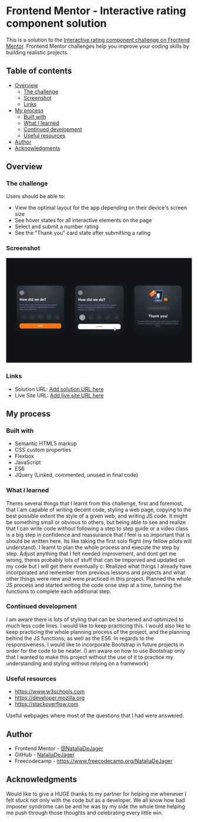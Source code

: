 # Frontend Mentor - Interactive rating component solution

This is a solution to the [Interactive rating component challenge on Frontend Mentor](https://www.frontendmentor.io/challenges/interactive-rating-component-koxpeBUmI). Frontend Mentor challenges help you improve your coding skills by building realistic projects. 

## Table of contents

- [Overview](#overview)
  - [The challenge](#the-challenge)
  - [Screenshot](#screenshot)
  - [Links](#links)
- [My process](#my-process)
  - [Built with](#built-with)
  - [What I learned](#what-i-learned)
  - [Continued development](#continued-development)
  - [Useful resources](#useful-resources)
- [Author](#author)
- [Acknowledgments](#acknowledgments)

## Overview

### The challenge

Users should be able to:

- View the optimal layout for the app depending on their device's screen size
- See hover states for all interactive elements on the page
- Select and submit a number rating
- See the "Thank you" card state after submitting a rating

### Screenshot

![](/design/Results.png)

### Links

- Solution URL: [Add solution URL here](https://your-solution-url.com)
- Live Site URL: [Add live site URL here](https://your-live-site-url.com)

## My process

### Built with

- Semantic HTML5 markup
- CSS custom properties
- Flexbox
- JavaScript
- ES6
- JQuery (Linked, commented, unused in final code)


### What I learned

Theres several things that I learnt from this challenge, first and foremost, that I am capable of writing decent code, styling a web page, copying to the best possible extent the style of a given web, and writing JS code. It might be something small or obvious to others, but being able to see and realize that I can write code without following a step to step guide or a video class is a big step in confidence and reassurance that I feel is so important that is should be written here. Its like taking the first solo flight (my fellow pilots will understand).
I learnt to plan the whole process and execute the step by step. 
Adjust anything that I felt needed improvement, and dont get me wrong, theres probably lots of stuff that can be imporved and updated on my code but I will get there eventually c:
Realized what things I already have incorporated and remember from previous lessons and projects and what other things were new and were practiced in this project. 
Planned the whole JS process and started writing the code onse step at a time, tunning the functions to complete each additional step. 

### Continued development

I am aware there is lots of styling that can be shortened and optimized to much less code lines. I would like to keep practicing this. 
I would also like to keep practicing the whole planning process of the project, and the planning behind the JS functions; as well as the ES6. 
In regards to the responsiveness, I would like to incorporate Bootstrap in future projects in order for the code to be neater. (I am aware on how to use Bootstrap only that I wanted to make this project without the use of it to practice my understanding and styling without relying on a framework)

### Useful resources

- https://www.w3schools.com 
- https://developer.mozilla.org
- https://stackoverflow.com

Useful webpages where most of the questions that I had were answered. 

## Author

- Frontend Mentor - [@NataliaDeJager](https://www.frontendmentor.io/profile/NataliaDeJager)
- GitHub - [NataliaDeJager](https://github.com/NataliaDeJager)
- Freecodecamp - https://www.freecodecamp.org/NataliaDeJager



## Acknowledgments

Would like to give a HUGE thanks to my partner for helping me whenever I felt stuck not only with the code but as a developer. We all know how bad imposter syndrome can be and he was by my side the whole time helping me push through those thoughts and celebrating every little win.  

